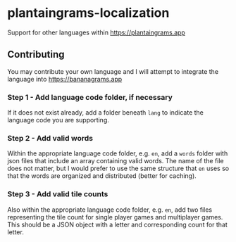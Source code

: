 # plantaingrams-localization
Support for other languages within https://plantaingrams.app

## Contributing
You may contribute your own language and I will attempt to integrate the language into https://bananagrams.app

### Step 1 - Add language code folder, if necessary
If it does not exist already, add a folder beneath `lang` to indicate the language code you are supporting.

### Step 2 - Add valid words
Within the appropriate language code folder, e.g. `en`, add a `words` folder with json files that include an array containing valid words. The name of the file does not matter, but I would prefer to use the same structure that `en` uses so that the words are organized and distributed (better for caching).

### Step 3 - Add valid tile counts
Also within the appropriate language code folder, e.g. `en`, add two files representing the tile count for single player games and multiplayer games. This should be a JSON object with a letter and corresponding count for that letter.
